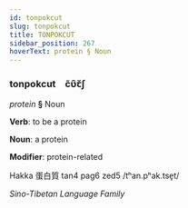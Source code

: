 ```yaml
---
id: tonpokcut
slug: tonpokcut
title: TONPOKCUT
sidebar_position: 267
hoverText: protein § Noun
---
```


### tonpokcut&emsp;<span kind="abugida">c̃ʋ̑ꞇ̆ʃ</span>

*protein* **§** Noun

**Verb**: to be a protein

**Noun**: a protein

**Modifier**: protein-related

Hakka 蛋白質 tan4 pag6 zed5 /tʰan.pʰak.tse̞t/

*Sino-Tibetan Language Family*